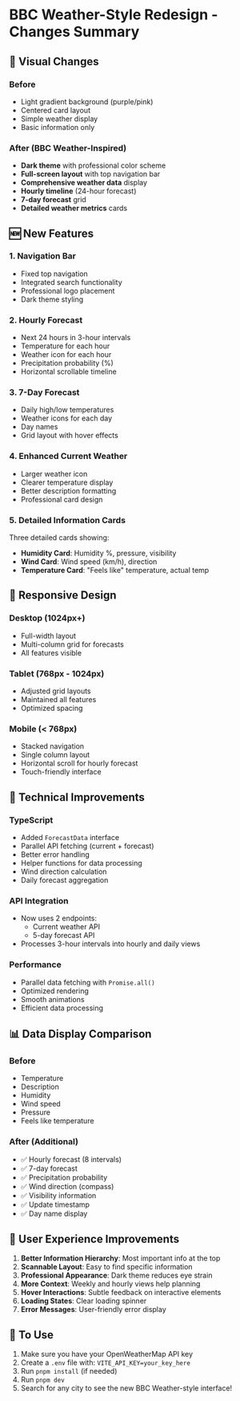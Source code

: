 # BBC Weather-Style Redesign - Changes Summary

## 🎨 Visual Changes

### Before

- Light gradient background (purple/pink)
- Centered card layout
- Simple weather display
- Basic information only

### After (BBC Weather-Inspired)

- **Dark theme** with professional color scheme
- **Full-screen layout** with top navigation bar
- **Comprehensive weather data** display
- **Hourly timeline** (24-hour forecast)
- **7-day forecast** grid
- **Detailed weather metrics** cards

## 🆕 New Features

### 1. Navigation Bar

- Fixed top navigation
- Integrated search functionality
- Professional logo placement
- Dark theme styling

### 2. Hourly Forecast

- Next 24 hours in 3-hour intervals
- Temperature for each hour
- Weather icon for each hour
- Precipitation probability (%)
- Horizontal scrollable timeline

### 3. 7-Day Forecast

- Daily high/low temperatures
- Weather icons for each day
- Day names
- Grid layout with hover effects

### 4. Enhanced Current Weather

- Larger weather icon
- Clearer temperature display
- Better description formatting
- Professional card design

### 5. Detailed Information Cards

Three detailed cards showing:

- **Humidity Card**: Humidity %, pressure, visibility
- **Wind Card**: Wind speed (km/h), direction
- **Temperature Card**: "Feels like" temperature, actual temp

## 📱 Responsive Design

### Desktop (1024px+)

- Full-width layout
- Multi-column grid for forecasts
- All features visible

### Tablet (768px - 1024px)

- Adjusted grid layouts
- Maintained all features
- Optimized spacing

### Mobile (< 768px)

- Stacked navigation
- Single column layout
- Horizontal scroll for hourly forecast
- Touch-friendly interface

## 🔧 Technical Improvements

### TypeScript

- Added `ForecastData` interface
- Parallel API fetching (current + forecast)
- Better error handling
- Helper functions for data processing
- Wind direction calculation
- Daily forecast aggregation

### API Integration

- Now uses 2 endpoints:
  - Current weather API
  - 5-day forecast API
- Processes 3-hour intervals into hourly and daily views

### Performance

- Parallel data fetching with `Promise.all()`
- Optimized rendering
- Smooth animations
- Efficient data processing

## 📊 Data Display Comparison

### Before

- Temperature
- Description
- Humidity
- Wind speed
- Pressure
- Feels like temperature

### After (Additional)

- ✅ Hourly forecast (8 intervals)
- ✅ 7-day forecast
- ✅ Precipitation probability
- ✅ Wind direction (compass)
- ✅ Visibility information
- ✅ Update timestamp
- ✅ Day name display

## 🎯 User Experience Improvements

1. **Better Information Hierarchy**: Most important info at the top
2. **Scannable Layout**: Easy to find specific information
3. **Professional Appearance**: Dark theme reduces eye strain
4. **More Context**: Weekly and hourly views help planning
5. **Hover Interactions**: Subtle feedback on interactive elements
6. **Loading States**: Clear loading spinner
7. **Error Messages**: User-friendly error display

## 🚀 To Use

1. Make sure you have your OpenWeatherMap API key
2. Create a `.env` file with: `VITE_API_KEY=your_key_here`
3. Run `pnpm install` (if needed)
4. Run `pnpm dev`
5. Search for any city to see the new BBC Weather-style interface!
